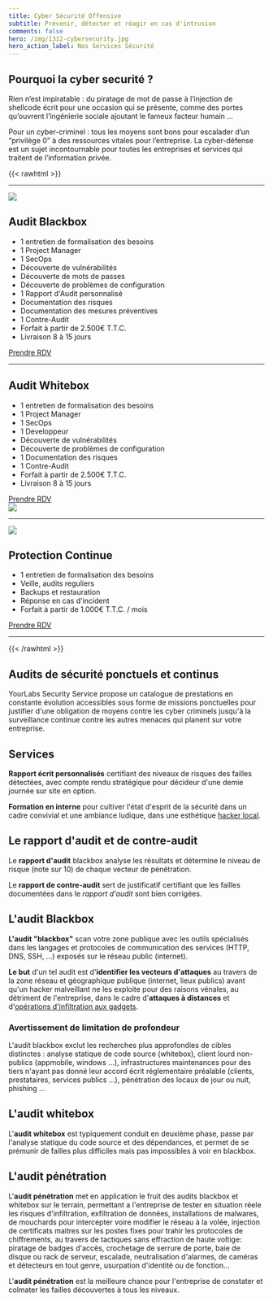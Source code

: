 ```yaml
---
title: Cyber Sécurité Offensive
subtitle: Prévenir, détecter et réagir en cas d'intrusion
comments: false
hero: /img/1312-cybersecurity.jpg
hero_action_label: Nos Services Sécurité
---
```


## Pourquoi la cyber securité ?

Rien n’est impiratable : du piratage de mot de passe à l’injection de shellcode écrit pour une occasion qui se présente, comme des portes qu’ouvrent l’ingénierie sociale ajoutant le fameux facteur humain …

Pour un cyber-criminel : tous les moyens sont bons pour escalader d’un “privilège 0” à des ressources vitales pour l’entreprise. La cyber-défense est un sujet incontournable pour toutes les entreprises et services qui traitent de l’information privée.

{{< rawhtml >}}
</div>
</article>
<hr>
<section>
    <img loading="lazy" src="/img/blackbox-audit.svg" />
    <div>
        <h2>Audit Blackbox</h2>
        <ul>
            <li>1 entretien de formalisation des besoins</li>
            <li>1 Project Manager</li>
            <li>1 SecOps</li>
            <li>Découverte de vulnérabilités</li>
            <li>Découverte de mots de passes</li>
            <li>Découverte de problèmes de configuration</li>
            <li>1 Rapport d'Audit personnalisé</li>
            <li>Documentation des risques</li>
            <li>Documentation des mesures préventives</li>
            <li>1 Contre-Audit</li>
            <li>Forfait à partir de 2.500€ T.T.C.</li>
            <li>Livraison 8 à 15 jours</li>
        </ul>
        <a class="action" href="#contact">Prendre RDV</a>
    </div>
</section>
<hr>
<section class="right">
    <div>
        <h2>Audit Whitebox</h2>
        <ul>
            <li>1 entretien de formalisation des besoins</li>
            <li>1 Project Manager</li>
            <li>1 SecOps</li>
            <li>1 Developpeur</li>
            <li>Découverte de vulnérabilités</li>
            <li>Découverte de problèmes de configuration</li>
            <li>1 Documentation des risques</li>
            <li>1 Contre-Audit</li>
            <li>Forfait à partir de 2.500€ T.T.C.</li>
            <li>Livraison 8 à 15 jours</li>
        </ul>
        <a class="action" href="#contact">Prendre RDV</a>
    </div>
    <img loading="lazy" src="/img/whitebox-audit.svg" />
</section>
<hr>
<section>
    <img loading="lazy" src="/img/continuous-protection.svg" />
    <div>
        <h2>Protection Continue</h2>
        <ul>
            <li>1 entretien de formalisation des besoins</li>
            <li>Veille, audits reguliers</li>
            <li>Backups et restauration</li>
            <li>Réponse en cas d'incident</li>
            <li>Forfait à partir de 1.000€ T.T.C. / mois</li>
        </ul>
        <a class="action" href="#contact">Prendre RDV</a>
    </div>
</section>
<hr>
<article class="container">
<div>
{{< /rawhtml >}}

## Audits de sécurité ponctuels et continus

YourLabs Security Service propose un catalogue de prestations en constante évolution accessibles sous forme de missions ponctuelles pour justifier d'une obligation de moyens contre les cyber criminels jusqu'à la surveillance continue contre les autres menaces qui planent sur votre entreprise.

## Services

**Rapport écrit personnalisés** certifiant des niveaux de risques des failles détectées, avec compte rendu stratégique pour décideur d'une demie journée sur site en option.

**Formation en interne** pour cultiver l'état d'esprit de la sécurité dans un cadre convivial et une ambiance ludique, dans une esthétique [hacker local](https://www.meetup.com/Angouleme-Hack-Dev-Barcamp-1337/).

## Le rapport d'audit et de contre-audit

Le **rapport d'audit** blackbox analyse les résultats et détermine le niveau de risque (note sur 10) de chaque vecteur de pénétration.

Le **rapport de contre-audit** sert de justificatif certifiant que les failles documentées dans le *rapport d'audit* sont bien corrigées.

## L'audit Blackbox

**L'audit "blackbox"** scan votre zone publique avec les outils spécialisés dans les langages et protocoles de communication des services (HTTP, DNS, SSH, ...) exposés sur le réseau public (internet).

**Le but** d'un tel audit est d'**identifier les vecteurs d'attaques** au travers de la zone réseau et géographique publique (internet, lieux publics) avant qu'un hacker malveillant ne les exploite pour des raisons vénales, au détriment de l'entreprise, dans le cadre d'**attaques à distances** et d'[opérations d'infiltration aux gadgets](https://gitpitch.com/yourlabs/security).

### Avertissement de limitation de profondeur

L'audit blackbox exclut les recherches plus approfondies de cibles distinctes : analyse statique de code source (whitebox), client lourd non-publics (appmobile, windows ...), infrastructures maintenances pour des tiers n'ayant pas donné leur accord écrit réglementaire préalable (clients, prestataires, services publics ...), pénétration des locaux de jour ou nuit, phishing ...

## L'audit whitebox

L'**audit whitebox** est typiquement conduit en deuxième phase, passe par l'analyse statique du code source et des dépendances, et permet de se prémunir de failles plus difficiles mais pas impossibles à voir en blackbox.

## L'audit pénétration

L'**audit pénétration** met en application le fruit des audits blackbox et whitebox sur le terrain, permettant a l'entreprise de tester en situation réele les risques d'infiltration, exfiltration de données, installations de malwares, de mouchards pour intercepter voire modifier le réseau à la volée, injection de certificats maitres sur les postes fixes pour trahir les protocoles de chiffrements, au travers de tactiques sans effraction de haute voltige: piratage de badges d'accès, crochetage de serrure de porte, baie de disque ou rack de serveur, escalade, neutralisation d'alarmes, de caméras et détecteurs en tout genre, usurpation d'identité ou de fonction...

L'**audit pénétration** est la meilleure chance pour l'entreprise de constater et colmater les failles découvertes à tous les niveaux.
